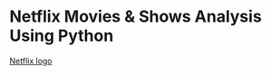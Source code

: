 # Netflix Movies & Shows Analysis Using Python

[Netflix logo](https://www.google.com/url?sa=i&url=https%3A%2F%2Fbrand.netflix.com%2Fen%2Fassets%2Flogos%2F&psig=AOvVaw3fzlCGcBSbIyAtq08sUcOw&ust=1735293812547000&source=images&cd=vfe&opi=89978449&ved=0CBEQjRxqFwoTCJDIiK2XxYoDFQAAAAAdAAAAABAE)

